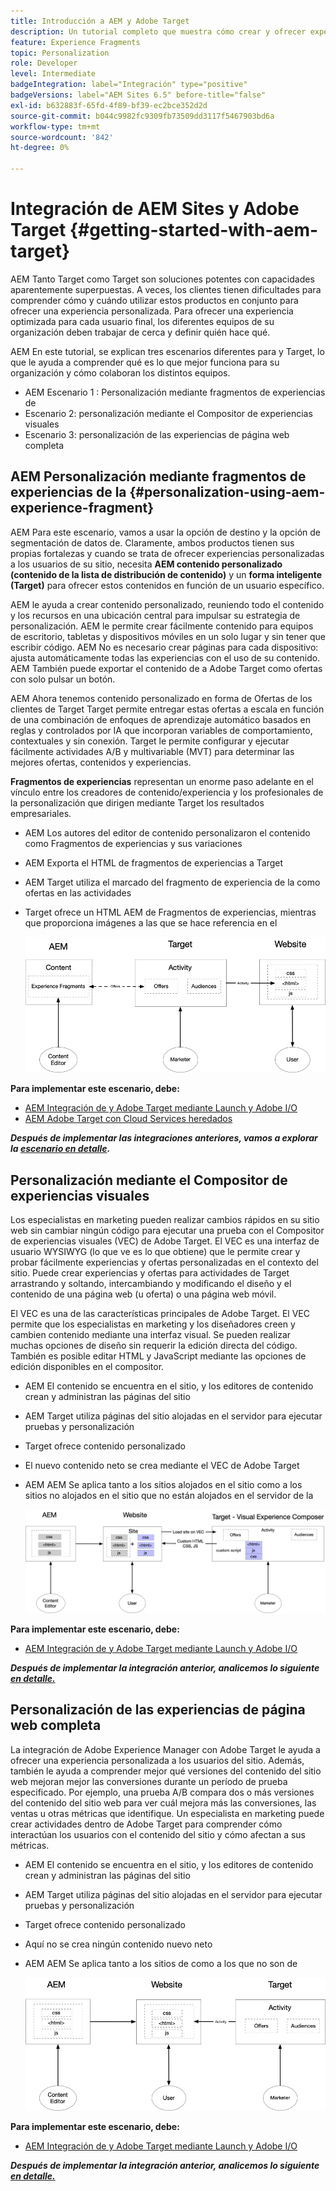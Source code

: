 ```yaml
---
title: Introducción a AEM y Adobe Target
description: Un tutorial completo que muestra cómo crear y ofrecer experiencias personalizadas con Adobe Experience Manager y Adobe Target. En este tutorial, también aprenderá sobre las distintas personas involucradas en el proceso de extremo a extremo y cómo colaboran entre sí
feature: Experience Fragments
topic: Personalization
role: Developer
level: Intermediate
badgeIntegration: label="Integración" type="positive"
badgeVersions: label="AEM Sites 6.5" before-title="false"
exl-id: b632883f-65fd-4f89-bf39-ec2bce352d2d
source-git-commit: b044c9982fc9309fb73509dd3117f5467903bd6a
workflow-type: tm+mt
source-wordcount: '842'
ht-degree: 0%

---
```


# Integración de AEM Sites y Adobe Target {#getting-started-with-aem-target}

AEM Tanto Target como Target son soluciones potentes con capacidades aparentemente superpuestas. A veces, los clientes tienen dificultades para comprender cómo y cuándo utilizar estos productos en conjunto para ofrecer una experiencia personalizada. Para ofrecer una experiencia optimizada para cada usuario final, los diferentes equipos de su organización deben trabajar de cerca y definir quién hace qué.

AEM En este tutorial, se explican tres escenarios diferentes para y Target, lo que le ayuda a comprender qué es lo que mejor funciona para su organización y cómo colaboran los distintos equipos.

* AEM Escenario 1 : Personalización mediante fragmentos de experiencias de
* Escenario 2: personalización mediante el Compositor de experiencias visuales
* Escenario 3: personalización de las experiencias de página web completa

## AEM Personalización mediante fragmentos de experiencias de la {#personalization-using-aem-experience-fragment}

AEM Para este escenario, vamos a usar la opción de destino y la opción de segmentación de datos de. Claramente, ambos productos tienen sus propias fortalezas y cuando se trata de ofrecer experiencias personalizadas a los usuarios de su sitio, necesita **AEM contenido personalizado (contenido de la lista de distribución de contenido)** y un **forma inteligente (Target)** para ofrecer estos contenidos en función de un usuario específico.

AEM le ayuda a crear contenido personalizado, reuniendo todo el contenido y los recursos en una ubicación central para impulsar su estrategia de personalización. AEM le permite crear fácilmente contenido para equipos de escritorio, tabletas y dispositivos móviles en un solo lugar y sin tener que escribir código. AEM No es necesario crear páginas para cada dispositivo: ajusta automáticamente todas las experiencias con el uso de su contenido. AEM También puede exportar el contenido de a Adobe Target como ofertas con solo pulsar un botón.

AEM Ahora tenemos contenido personalizado en forma de Ofertas de los clientes de Target Target permite entregar estas ofertas a escala en función de una combinación de enfoques de aprendizaje automático basados en reglas y controlados por IA que incorporan variables de comportamiento, contextuales y sin conexión.  Target le permite configurar y ejecutar fácilmente actividades A/B y multivariable (MVT) para determinar las mejores ofertas, contenidos y experiencias.

**Fragmentos de experiencias** representan un enorme paso adelante en el vínculo entre los creadores de contenido/experiencia y los profesionales de la personalización que dirigen mediante Target los resultados empresariales.

* AEM Los autores del editor de contenido personalizaron el contenido como Fragmentos de experiencias y sus variaciones
* AEM Exporta el HTML de fragmentos de experiencias a Target&#x200B;
* AEM Target&#x200B; utiliza el marcado del fragmento de experiencia de la como ofertas en las actividades
* Target ofrece un HTML AEM de Fragmentos de experiencias, mientras que proporciona imágenes a las que se hace referencia en el

  ![Personalización mediante el diagrama Fragmentos de experiencias](assets/personalization-use-case-1/use-case-1-diagram.png)

**Para implementar este escenario, debe:**

* [AEM Integración de y Adobe Target mediante Launch y Adobe I/O](./implementation.md#integrating-aem-target-options)
* [AEM Adobe Target con Cloud Services heredados](./implementation.md#integrating-aem-target-options)

***Después de implementar las integraciones anteriores, vamos a explorar la [escenario en detalle](./personalization-use-case-1.md).***

## Personalización mediante el Compositor de experiencias visuales

Los especialistas en marketing pueden realizar cambios rápidos en su sitio web sin cambiar ningún código para ejecutar una prueba con el Compositor de experiencias visuales (VEC) de Adobe Target. El VEC es una interfaz de usuario WYSIWYG (lo que ve es lo que obtiene) que le permite crear y probar fácilmente experiencias y ofertas personalizadas en el contexto del sitio. Puede crear experiencias y ofertas para actividades de Target arrastrando y soltando, intercambiando y modificando el diseño y el contenido de una página web (u oferta) o una página web móvil.

El VEC es una de las características principales de Adobe Target. El VEC permite que los especialistas en marketing y los diseñadores creen y cambien contenido mediante una interfaz visual. Se pueden realizar muchas opciones de diseño sin requerir la edición directa del código. También es posible editar HTML y JavaScript mediante las opciones de edición disponibles en el compositor.

* AEM El contenido se encuentra en el sitio, y los editores de contenido crean y administran las páginas del sitio
* AEM Target utiliza páginas del sitio alojadas en el servidor para ejecutar pruebas y personalización
* Target ofrece contenido personalizado
* El nuevo contenido neto se crea mediante el VEC de Adobe Target
* AEM AEM Se aplica tanto a los sitios alojados en el sitio como a los sitios no alojados en el sitio que no están alojados en el servidor de la

  ![Personalización mediante el diagrama del Compositor de experiencias visuales](assets/personalization-use-case-3/use-case-diagram-3.png)

**Para implementar este escenario, debe:**

* [AEM Integración de y Adobe Target mediante Launch y Adobe I/O](./implementation.md#integrating-aem-target-options)

***Después de implementar la integración anterior, analicemos lo siguiente [en detalle.](./personalization-use-case-3.md)***

## Personalización de las experiencias de página web completa

La integración de Adobe Experience Manager con Adobe Target le ayuda a ofrecer una experiencia personalizada a los usuarios del sitio. Además, también le ayuda a comprender mejor qué versiones del contenido del sitio web mejoran mejor las conversiones durante un período de prueba especificado. Por ejemplo, una prueba A/B compara dos o más versiones del contenido del sitio web para ver cuál mejora más las conversiones, las ventas u otras métricas que identifique. Un especialista en marketing puede crear actividades dentro de Adobe Target para comprender cómo interactúan los usuarios con el contenido del sitio y cómo afectan a sus métricas.

* AEM El contenido se encuentra en el sitio, y los editores de contenido crean y administran las páginas del sitio
* AEM Target utiliza páginas del sitio alojadas en el servidor para ejecutar pruebas y personalización
* Target ofrece contenido personalizado
* Aquí no se crea ningún contenido nuevo neto
* AEM AEM Se aplica tanto a los sitios de como a los que no son de

  ![diagrama](assets/personalization-use-case-2/use-case-2-diagram.png)

**Para implementar este escenario, debe:**

* [AEM Integración de y Adobe Target mediante Launch y Adobe I/O](./implementation.md#integrating-aem-target-options)

***Después de implementar la integración anterior, analicemos lo siguiente [en detalle.](./personalization-use-case-2.md)***
